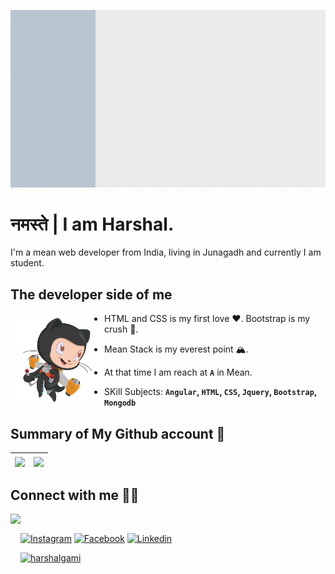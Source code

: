 ![profile](profile.gif) 

# नमस्ते | I am Harshal.

I'm a mean web developer from India, living in Junagadh and currently I am student. 

## The developer side of me

<img src="Cartoon.png" align="left" height="150">

- HTML and CSS is my first love ❤️. Bootstrap is my crush 🥰. 

- Mean Stack is my everest point 🏔️.

- At that time I am reach at **`A`** in Mean.

- SKill Subjects: **`Angular`, `HTML`, `CSS`, `Jquery`, `Bootstrap`, `Mongodb`** 


## Summary of My Github account 🧾

| <!-- <a href="https://github.com/harshalgami13"><img align="center" src="https://github-readme-stats.vercel.app/api?username=harshalgami13&show_icons=true&theme=vue&hide_border=true&custom_title=My%20%Github%20%Stats&hide=contribs,issues&count_private=true&cache_seconds=10" alt="Harshal's github stats" /></a> --> <a href="https://github.com/harshalgami13"><img align="center" src="https://github-readme-streak-stats.herokuapp.com?user=harshalgami13&theme=vue&hide_border=true&date_format=j%20M%5B%20Y%5D&stroke=DD1A1A&fire=DD2727&cache_seconds=10" /></a> | <a href="https://github.com/harshalgami13"><img align="center" src="https://github-readme-stats.vercel.app/api/top-langs/?username=harshalgami13&layout=compact&theme=vue&hide_border=true&cache_seconds=10" /></a> |  
| ------------- | ------------- |

<!-- ## Streak stats 🔥

| <a href="https://github.com/harshalgami13"><img align="center" src="https://github-readme-streak-stats.herokuapp.com/?user=harshalgami13&theme=vue&text_color=ffffff&hide_border=true&cache_seconds=10" /></a> |
| ------------- |
-->

## Connect with me 🖐🏻

<img src="https://octodex.github.com/images/daftpunktocat-thomas.gif" align="left" height="150">

<br/>

 [![Instagram][1.1]][1.2] [![Facebook][2.1]][2.2] [![Linkedin][3.1]][3.2]  

[1.1]: https://img.shields.io/badge/Instagram-C13584?style=for-the-badge&logo=instagram&logoColor=ffffff
[1.2]: https://www.instagram.com/___.h_g_patel.___13/

[2.1]: https://img.shields.io/badge/Facebook-4267B2?style=for-the-badge&logo=facebook&logoColor=ffffff
[2.2]: https://www.facebook.com/harshal.gami.136/

[3.1]: https://img.shields.io/badge/Linkedin-2867B2?style=for-the-badge&logo=linkedin&logoColor=ffffff
[3.2]: https://www.linkedin.com/in/harshalgami/

[![harshalgami][4.1]][4.2]

[4.1]: https://img.shields.io/badge/harshalgami-0fbcd3?style=for-the-badge&logo=wordpress&logoColor=ffffff&color=3a3a81
[4.2]: https://harshalgami13.github.io/
